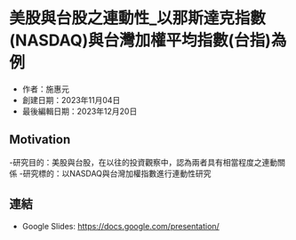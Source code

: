 # 美股與台股之連動性_以那斯達克指數(NASDAQ)與台灣加權平均指數(台指)為例
- 作者：施惠元
- 創建日期：2023年11月04日
- 最後編輯日期：2023年12月20日

## Motivation
-研究目的：美股與台股，在以往的投資觀察中，認為兩者具有相當程度之連動關係
-研究標的：以NASDAQ與台灣加權指數進行連動性研究


## 連結
* Google Slides: https://docs.google.com/presentation/

